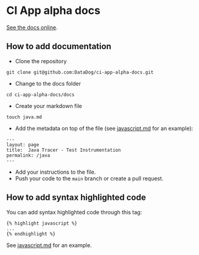 # CI App alpha docs

[See the docs online](https://datadoghq.dev/ci-app-alpha-docs/).

## How to add documentation

* Clone the repository
```
git clone git@github.com:DataDog/ci-app-alpha-docs.git
```
* Change to the docs folder
```
cd ci-app-alpha-docs/docs
```
* Create your markdown file
```
touch java.md
```
* Add the metadata on top of the file (see [javascript.md](/docs/javascript.md) for an example):
```
---
layout: page
title:  Java Tracer - Test Instrumentation
permalink: /java
---
```
* Add your instructions to the file.
* Push your code to the `main` branch or create a pull request.

## How to add syntax highlighted code

You can add syntax highlighted code through this tag:
```
{% highlight javascript %}
...
{% endhighlight %}
```

See [javascript.md](/docs/javascript.md) for an example.
